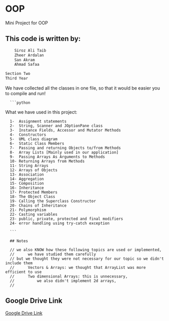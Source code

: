 # OOP
Mini Project for OOP

## This code is written by:
```bash
    Siroz Ali Taib
    Zheer Ardalan
    San Akram
    Ahmad Safaa

Section Two
Third Year
```

We have collected all the classes in one file,
so that it would be easier you to compile and run!

      ```python
   What we have used in this project:

      1-  Assignment statements
      2-  String, Scanner and JOptionPane class
      3-  Instance Fields, Accessor and Mutator Methods
      4-  Constructors
      5-  UML class diagram
      6-  Static Class Members
      7-  Passing and returning Objects to/from Methods
      8-  Array Lists [Mainly used in our application]
      9-  Passing Arrays As Arguments to Methods
      10- Returning Arrays from Methods
      11- String Arrays
      12- Arrays of Objects
      13- Association
      14- Aggregation
      15- Composition
      16- Inheritance
      17- Protected Members
      18- The Object Class
      19- Calling the Superclass Constructor
      20- Chains of Inheritance
      21- Polymorphism
      22- Casting variables
      23- public, private, protected and final modifiers
      24- error handling using try-catch exception

      ```

      ## Notes

      // we also KNOW how these following topics are used or implemented,
      //      we have studied them carefully
      // but we thought they were not necessary for our topic so we didn't include them
      //      Vectors & Arrays: we thought that ArrayList was more efficient to use
      //      Two dimensional Arrays: this is unnecessary,
      //          we also didn't implement 2d arrays,
      //

## Google Drive Link
[Google Drive Link](https://drive.google.com/drive/folders/1-ojlzf73e5t3I-LRYu6Sw2wm8KxEDDk3?usp=sharing)
      